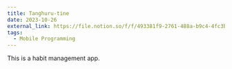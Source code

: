 ```yaml
---
title: Tanghuru-tine
date: 2023-10-26
external_link: https://file.notion.so/f/f/493381f9-2761-488a-b9c4-4fc3bae481b9/64f49669-6fcc-42e3-aa60-67684dbfe29b/5%EC%A1%B0%EB%AA%A8%ED%94%84%EB%B0%9C%ED%91%9C%EC%9E%90%EB%A3%8C.pdf?table=block&id=116776df-2515-801c-b9b1-ff367e2bf886&spaceId=493381f9-2761-488a-b9c4-4fc3bae481b9&expirationTimestamp=1728259200000&signature=99MBM5TKVLHAPVLjxShdRJJVrkCEXv7gqCdvyFJne54&downloadName=5%EC%A1%B0%EB%AA%A8%ED%94%84%EB%B0%9C%ED%91%9C%EC%9E%90%EB%A3%8C.pdf
tags:
  - Mobile Programming
---
```


This is a habit management app.

<!--more-->

